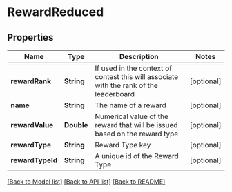 # RewardReduced

## Properties
Name | Type | Description | Notes
------------ | ------------- | ------------- | -------------
**rewardRank** | **String** | If used in the context of contest this will associate with the rank of the leaderboard | [optional] 
**name** | **String** | The name of a reward | [optional] 
**rewardValue** | **Double** | Numerical value of the reward that will be issued based on the reward type | [optional] 
**rewardType** | **String** | Reward Type key | [optional] 
**rewardTypeId** | **String** | A unique id of the Reward Type | [optional] 

[[Back to Model list]](../README.md#documentation-for-models) [[Back to API list]](../README.md#documentation-for-api-endpoints) [[Back to README]](../README.md)



